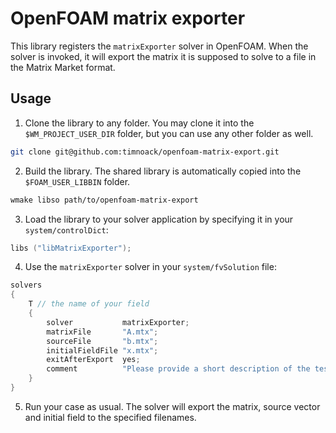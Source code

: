 # OpenFOAM matrix exporter
This library registers the `matrixExporter` solver in OpenFOAM. When the solver is invoked, it will export the matrix it is supposed to solve to a file in the Matrix Market format.

## Usage
1. Clone the library to any folder. You may clone it into the `$WM_PROJECT_USER_DIR` folder, but you can use any other folder as well.
```bash
git clone git@github.com:timnoack/openfoam-matrix-export.git
```
2. Build the library. The shared library is automatically copied into the `$FOAM_USER_LIBBIN` folder.
```bash
wmake libso path/to/openfoam-matrix-export
```
3. Load the library to your solver application by specifying it in your `system/controlDict`:
```cpp
libs ("libMatrixExporter");
```
4. Use the `matrixExporter` solver in your `system/fvSolution` file:
```cpp
solvers
{
    T // the name of your field
    {
        solver           matrixExporter;
        matrixFile       "A.mtx";
        sourceFile       "b.mtx";
        initialFieldFile "x.mtx";
        exitAfterExport  yes;
        comment          "Please provide a short description of the testcase and its matrix here.";
    }
}
```
5. Run your case as usual. The solver will export the matrix, source vector and initial field to the specified filenames.